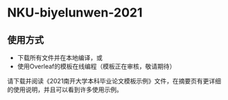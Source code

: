 # NKU-biyelunwen-2021
## 使用方式
- 下载所有文件并在本地编译，或
- 使用Overleaf的模板在线编程（模板正在审核，敬请期待）

请下载并阅读《2021南开大学本科毕业论文模板示例》文件，在摘要页有更详细的使用说明，并且可以看到许多使用示例。
